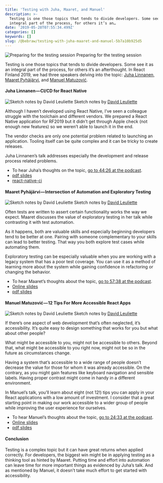 ```yaml
---
title: 'Testing with Juha, Maaret, and Manuel'
description: >-
  Testing is one those topics that tends to divide developers. Some see it as an
  integral part of the process, for others it’s an…
date: '2019-05-28T07:55:34.499Z'
categories: []
keywords: []
slug: /@bebraw/testing-with-juha-maaret-and-manuel-5b7a10b925d5
---
```


![Preparing for the testing session](img/1__XCwZ6aaQzx6K__YsMc__lTIw.jpeg)
Preparing for the testing session

Testing is one those topics that tends to divide developers. Some see it as an integral part of the process, for others it’s an afterthought. In React Finland 2019, we had three speakers delving into the topic: [Juha Linnanen](https://twitter.com/pillar15), [Maaret Pyhäjärvi](https://maaretp.com), and [Manuel Matuzović](https://www.matuzo.at).

#### Juha Linnanen — CI/CD for React Native

![Sketch notes by [David Leuliette](https://davidl.fr)](img/1__kuOIOHYVG86DiP9sziOJgQ.jpeg)
Sketch notes by [David Leuliette](https://davidl.fr)

Although I haven’t developed using React Native, I’ve seen a colleague struggle with the toolchain and different vendors. We prepared a React Native application for RF2019 but it didn’t get through Apple check (not enough new features) so we weren’t able to launch it in the end.

The vendor checks are only one potential problem related to launching an application. Tooling itself can be quite complex and it can be tricky to create releases.

Juha Linnanen’s talk addresses especially the development and release process related problems.

*   To hear Juha’s thoughts on the topic, [go to 44:26 at the podcast](https://webbidevaus.fi/44).
*   [pdf slides](https://slides.react-finland.fi/2019/juha-linnanen.pdf)
*   [react-native-ci](https://github.com/solinor/react-native-ci)

#### Maaret Pyhäjärvi — Intersection of Automation and Exploratory Testing

![Sketch notes by [David Leuliette](https://davidl.fr)](img/1__exaW6x3LkEprvG0HJkWeGQ.jpeg)
Sketch notes by [David Leuliette](https://davidl.fr)

Often tests are written to assert certain functionality works the way we expect. Maaret discusses the value of exploratory testing in her talk while contrasting it with test automation.

As it happens, both are valuable skills and especially beginning developers tend to be better at one. Pairing with someone complementary to your skills can lead to better testing. That way you both explore test cases while automating them.

Exploratory testing can be especially valuable when you are working with a legacy system that has a poor test coverage. You can use it as a method of learning more about the system while gaining confidence in refactoring or changing the behavior.

*   To hear Maaret’s thoughts about the topic, [go to 57:38 at the podcast](https://webbidevaus.fi/44).
*   [Online slides](https://www.slideshare.net/maaretp/react-finland-intersection-of-automation-and-exploratory-testing)
*   [pdf slides](https://slides.react-finland.fi/2019/maaret-pyhajarvi.pdf)

#### Manuel Matuzović — 12 Tips For More Accessible React Apps

![Sketch notes by [David Leuliette](https://davidl.fr)](img/1__J09MJ8ultNBVPr__HaeYEIg.jpeg)
Sketch notes by [David Leuliette](https://davidl.fr)

If there’s one aspect of web development that’s often neglected, it’s accessibility. It’s quite easy to design something that works for you but what about other people?

What might be accessible to you, might not be accessible to others. Beyond that, what might be accessible to you right now, might not be so in the future as circumstances change.

Having a system that’s accessible to a wide range of people doesn’t decrease the value for those for whom it was already accessible. On the contrary, as you might gain features like keyboard navigation and sensible labels. Having proper contrast might come in handy in a different environment.

In Manuel’s talk, you’ll learn about eight (not 12!) tips you can apply in your React applications with a low amount of investment. I consider that a great starting point in making our work accessible to a wider group of people while improving the user experience for ourselves.

*   To hear Manuel’s thoughts about the topic, [go to 24:33 at the podcast](https://webbidevaus.fi/45).
*   [Online slides](https://www.matuzo.at/blog/12-tips-for-more-accessible-react-apps-slides-react-finland-2019/)
*   [pdf slides](https://slides.react-finland.fi/2019/manuel-matuzovic.pdf)

#### Conclusion

Testing is a complex topic but it can have great returns when applied correctly. For developers, the biggest win might be in applying testing as a thinking tool as hinted by Maaret. Putting time and effort into automation can leave time for more important things as evidenced by Juha’s talk. And as mentioned by Manuel, it doesn’t take much effort to get started with accessibility.